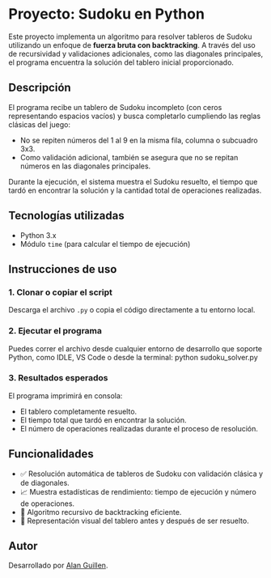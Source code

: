 # Proyecto: Sudoku en Python

Este proyecto implementa un algoritmo para resolver tableros de Sudoku utilizando un enfoque de **fuerza bruta con backtracking**. A través del uso de recursividad y validaciones adicionales, como las diagonales principales, el programa encuentra la solución del tablero inicial proporcionado.

## Descripción

El programa recibe un tablero de Sudoku incompleto (con ceros representando espacios vacíos) y busca completarlo cumpliendo las reglas clásicas del juego:  
- No se repiten números del 1 al 9 en la misma fila, columna o subcuadro 3x3.  
- Como validación adicional, también se asegura que no se repitan números en las diagonales principales.

Durante la ejecución, el sistema muestra el Sudoku resuelto, el tiempo que tardó en encontrar la solución y la cantidad total de operaciones realizadas.

## Tecnologías utilizadas

- Python 3.x  
- Módulo `time` (para calcular el tiempo de ejecución)  

## Instrucciones de uso

### 1. Clonar o copiar el script

Descarga el archivo `.py` o copia el código directamente a tu entorno local.

### 2. Ejecutar el programa

Puedes correr el archivo desde cualquier entorno de desarrollo que soporte Python, como IDLE, VS Code o desde la terminal:
python sudoku_solver.py

### 3. Resultados esperados

El programa imprimirá en consola:

- El tablero completamente resuelto.
- El tiempo total que tardó en encontrar la solución.
- El número de operaciones realizadas durante el proceso de resolución.

## Funcionalidades

- ✅ Resolución automática de tableros de Sudoku con validación clásica y de diagonales.  
- 📈 Muestra estadísticas de rendimiento: tiempo de ejecución y número de operaciones.  
- 🔁 Algoritmo recursivo de backtracking eficiente.  
- 🧩 Representación visual del tablero antes y después de ser resuelto.  

## Autor

Desarrollado por [Alan Guillen](https://github.com/MickGuillen).


